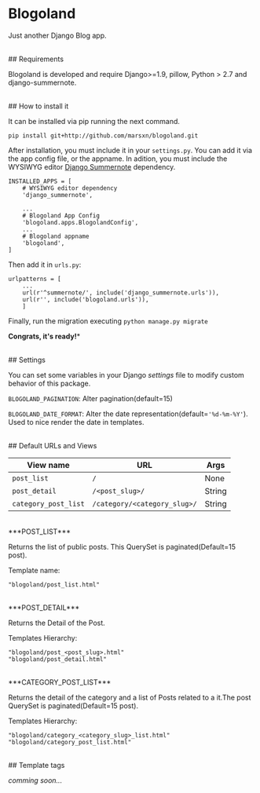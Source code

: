 # Blogoland
Just another Django Blog app.

<br>
## Requirements

Blogoland is developed and require Django>=1.9, pillow, Python > 2.7 and django-summernote.

<br>
## How to install it

It can be installed via pip running the next command.
```
pip install git+http://github.com/marsxn/blogoland.git
```

After installation, you must include it in your ```settings.py```. You can add it via the app config file, or the appname. In adition, you must include the WYSIWYG editor [Django Summernote](https://github.com/summernote/django-summernote) dependency.

```
INSTALLED_APPS = [
    # WYSIWYG editor dependency
    'django_summernote',

    ...
    # Blogoland App Config
    'blogoland.apps.BlogolandConfig',
    ...
    # Blogoland appname
    'blogoland',
]
```
Then add it in ```urls.py```:
```
urlpatterns = [
    ...
    url(r'^summernote/', include('django_summernote.urls')),
    url(r'', include('blogoland.urls')),
    ]
```
Finally, run the migration executing ```python manage.py migrate```

**Congrats, it's ready!***

<br>
## Settings

You can set some variables in your Django *settings* file to modify custom behavior of this package.

```BLOGOLAND_PAGINATION```: Alter pagination(default=15)

```BLOGOLAND_DATE_FORMAT```: Alter the date representation(default=```'%d-%m-%Y'```). Used to nice render the date in templates. 
 
<br>
## Default URLs and Views

|      View name      |URL                           | Args   |
|---------------------|------------------------------|--------|
|`post_list`          |`/`                           |None    |
|`post_detail`        |`/<post_slug>/`               |String  |
|`category_post_list` |`/category/<category_slug>/`  |String  |

<br>
***POST_LIST***

Returns the list of public posts. This QuerySet is paginated(Default=15 post).

Template name:
```
"blogoland/post_list.html"
```
<br>
***POST_DETAIL***

Returns the Detail of the Post.

Templates Hierarchy:
```
"blogoland/post_<post_slug>.html"
"blogoland/post_detail.html"
```
<br>
***CATEGORY_POST_LIST***

Returns the detail of the category and a list of Posts related to a it.The post QuerySet is paginated(Default=15 post). 

Templates Hierarchy:
```
"blogoland/category_<category_slug>_list.html"
"blogoland/category_post_list.html"
```

<br>
## Template tags

*comming soon...*
